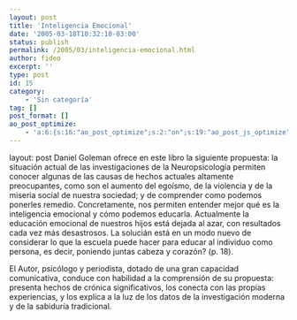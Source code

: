 ```yaml
---
layout: post
title: 'Inteligencia Emocional'
date: '2005-03-18T10:32:10-03:00'
status: publish
permalink: /2005/03/inteligencia-emocional.html
author: fideo
excerpt: ''
type: post
id: 15
category:
    - 'Sin categoría'
tag: []
post_format: []
ao_post_optimize:
    - 'a:6:{s:16:"ao_post_optimize";s:2:"on";s:19:"ao_post_js_optimize";s:2:"on";s:20:"ao_post_css_optimize";s:2:"on";s:12:"ao_post_ccss";s:2:"on";s:16:"ao_post_lazyload";s:2:"on";s:15:"ao_post_preload";s:0:"";}'
---
```

layout: post
Daniel Goleman ofrece en este libro la siguiente propuesta: la situación actual de las investigaciones de la Neuropsicología permiten conocer algunas de las causas de hechos actuales altamente preocupantes, como son el aumento del egoísmo, de la violencia y de la miseria social de nuestra sociedad; y de comprender como podemos ponerles remedio. Concretamente, nos permiten entender mejor qué es la inteligencia emocional y cómo podemos educarla. Actualmente la educación emocional de nuestros hijos está dejada al azar, con resultados cada vez más desastrosos. La solucián está en un modo nuevo de considerar lo que la escuela puede hacer para educar al individuo como persona, es decir, poniendo juntas cabeza y corazón? (p. 18).

El Autor, psicólogo y periodista, dotado de una gran capacidad comunicativa, conduce con habilidad a la comprensión de su propuesta: presenta hechos de crónica significativos, los conecta con las propias experiencias, y los explica a la luz de los datos de la investigación moderna y de la sabiduría tradicional.